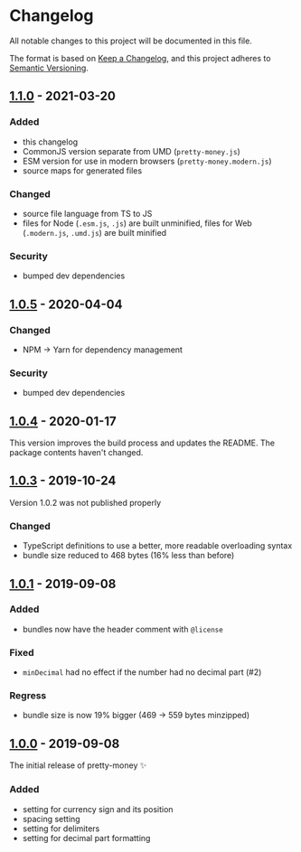 # Changelog
All notable changes to this project will be documented in this file.

The format is based on [Keep a Changelog](https://keepachangelog.com/en/1.0.0/), and this project adheres to [Semantic Versioning](https://semver.org/spec/v2.0.0.html).

## [1.1.0] - 2021-03-20

### Added

- this changelog
- CommonJS version separate from UMD (`pretty-money.js`)
- ESM version for use in modern browsers (`pretty-money.modern.js`)
- source maps for generated files

### Changed

- source file language from TS to JS
- files for Node (`.esm.js`, `.js`) are built unminified, files for Web (`.modern.js`, `.umd.js`) are built minified

### Security

- bumped dev dependencies

## [1.0.5] - 2020-04-04

### Changed

- NPM → Yarn for dependency management

### Security

- bumped dev dependencies

## [1.0.4] - 2020-01-17

This version improves the build process and updates the README. The package contents haven't changed.

## [1.0.3] - 2019-10-24

Version 1.0.2 was not published properly

### Changed

- TypeScript definitions to use a better, more readable overloading syntax
- bundle size reduced to 468 bytes (16% less than before)

## [1.0.1] - 2019-09-08

### Added

- bundles now have the header comment with `@license`

### Fixed

- `minDecimal` had no effect if the number had no decimal part (#2)

### Regress

- bundle size is now 19% bigger (469 → 559 bytes minzipped)

## [1.0.0] - 2019-09-08

The initial release of pretty-money ✨

### Added

- setting for currency sign and its position
- spacing setting
- setting for delimiters
- setting for decimal part formatting

[Unreleased]: https://github.com/NickKaramoff/pretty-money/compare/v1.1.0...HEAD
[1.1.0]: https://github.com/NickKaramoff/pretty-money/compare/v1.0.5...v1.1.0
[1.0.5]: https://github.com/NickKaramoff/pretty-money/compare/v1.0.4...v1.0.5
[1.0.4]: https://github.com/NickKaramoff/pretty-money/compare/1.0.3...v1.0.4
[1.0.3]: https://github.com/NickKaramoff/pretty-money/compare/1.0.1...1.0.3
[1.0.1]: https://github.com/NickKaramoff/pretty-money/compare/1.0.0...1.0.1
[1.0.0]: https://github.com/NickKaramoff/pretty-money/compare/d90fe8630c3a595c435c7b78881c6e57e51a221d...1.0.0